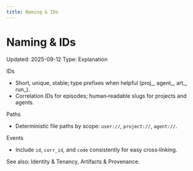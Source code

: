 ```yaml
---
title: Naming & IDs
---
```


# Naming & IDs
Updated: 2025-09-12
Type: Explanation

IDs
- Short, unique, stable; type prefixes when helpful (proj_, agent_, art_, run_).
- Correlation IDs for episodes; human‑readable slugs for projects and agents.

Paths
- Deterministic file paths by scope: `user://`, `project://`, `agent://`.

Events
- Include `id`, `corr_id`, and `code` consistently for easy cross‑linking.

See also: Identity & Tenancy, Artifacts & Provenance.
